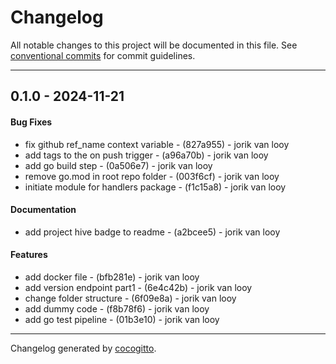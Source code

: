 # Changelog
All notable changes to this project will be documented in this file. See [conventional commits](https://www.conventionalcommits.org/) for commit guidelines.

- - -
## 0.1.0 - 2024-11-21
#### Bug Fixes
- fix github ref_name context variable - (827a955) - jorik van looy
- add tags to the on push trigger - (a96a70b) - jorik van looy
- add go build step - (0a506e7) - jorik van looy
- remove go.mod in root repo folder - (003f6cf) - jorik van looy
- initiate module for handlers package - (f1c15a8) - jorik van looy
#### Documentation
- add project hive badge to readme - (a2bcee5) - jorik van looy
#### Features
- add docker file - (bfb281e) - jorik van looy
- add version endpoint part1 - (6e4c42b) - jorik van looy
- change folder structure - (6f09e8a) - jorik van looy
- add dummy code - (f8b78f6) - jorik van looy
- add go test pipeline - (01b3e10) - jorik van looy

- - -

Changelog generated by [cocogitto](https://github.com/cocogitto/cocogitto).